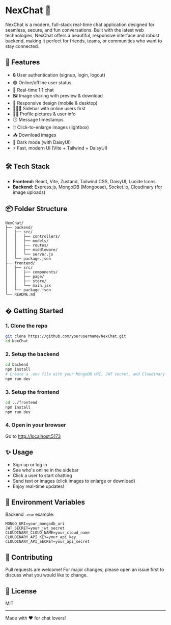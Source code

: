 # NexChat 💬

NexChat is a modern, full-stack real-time chat application designed for seamless, secure, and fun conversations. Built with the latest web technologies, NexChat offers a beautiful, responsive interface and robust backend, making it perfect for friends, teams, or communities who want to stay connected.

## 🚀 Features

- 🔒 User authentication (signup, login, logout)
- 🟢 Online/offline user status
- 💬 Real-time 1:1 chat
- 🖼️ Image sharing with preview & download
- 📱 Responsive design (mobile & desktop)
- 🧑‍🤝‍🧑 Sidebar with online users first
- 🕵️‍♂️ Profile pictures & user info
- 🕓 Message timestamps
- 🖱️ Click-to-enlarge images (lightbox)
- 📥 Download images
- 🌙 Dark mode (with DaisyUI)
- ⚡ Fast, modern UI (Vite + Tailwind + DaisyUI)

## 🛠️ Tech Stack

- **Frontend:** React, Vite, Zustand, Tailwind CSS, DaisyUI, Lucide Icons
- **Backend:** Express.js, MongoDB (Mongoose), Socket.io, Cloudinary (for image uploads)

## 📦 Folder Structure

```
NexChat/
├── backend/
│   ├── src/
│   │   ├── controllers/
│   │   ├── models/
│   │   ├── routes/
│   │   ├── middleware/
│   │   └── server.js
│   └── package.json
├── frontend/
│   ├── src/
│   │   ├── components/
│   │   ├── page/
│   │   ├── store/
│   │   └── main.jsx
│   └── package.json
└── README.md
```

## �️ Getting Started

### 1. Clone the repo

```bash
git clone https://github.com/yourusername/NexChat.git
cd NexChat
```

### 2. Setup the backend

```bash
cd backend
npm install
# Create a .env file with your MongoDB URI, JWT secret, and Cloudinary keys
npm run dev
```

### 3. Setup the frontend

```bash
cd ../frontend
npm install
npm run dev
```

### 4. Open in your browser

Go to [http://localhost:5173](http://localhost:5173)

## ✨ Usage

- Sign up or log in
- See who's online in the sidebar
- Click a user to start chatting
- Send text or images (click images to enlarge or download)
- Enjoy real-time updates!

## 📝 Environment Variables

Backend `.env` example:

```
MONGO_URI=your_mongodb_uri
JWT_SECRET=your_jwt_secret
CLOUDINARY_CLOUD_NAME=your_cloud_name
CLOUDINARY_API_KEY=your_api_key
CLOUDINARY_API_SECRET=your_api_secret
```

## 🤝 Contributing

Pull requests are welcome! For major changes, please open an issue first to discuss what you would like to change.

## 📄 License

MIT

---

Made with ❤️ for chat lovers!
